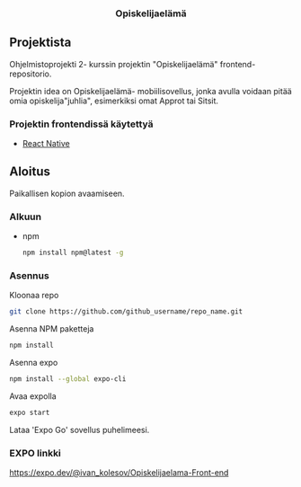 <h3 align="center">Opiskelijaelämä</h3>


## Projektista

Ohjelmistoprojekti 2- kurssin projektin "Opiskelijaelämä" frontend-repositorio.

Projektin idea on Opiskelijaelämä- mobiilisovellus, jonka avulla voidaan pitää omia opiskelija"juhlia", esimerkiksi omat Approt tai Sitsit.


### Projektin frontendissä käytettyä

* [React Native](https://reactnative.dev/)


## Aloitus

Paikallisen kopion avaamiseen.


### Alkuun

* npm
  ```sh
  npm install npm@latest -g
  ```

### Asennus

Kloonaa repo
   ```sh
   git clone https://github.com/github_username/repo_name.git
   ```
Asenna NPM paketteja
   ```sh
   npm install
   ```
Asenna expo
   ```sh
   npm install --global expo-cli
   ```   
Avaa expolla
   ```sh
   expo start
   ```
   
Lataa 'Expo Go' sovellus puhelimeesi.

### EXPO linkki
https://expo.dev/@ivan_kolesov/Opiskelijaelama-Front-end

